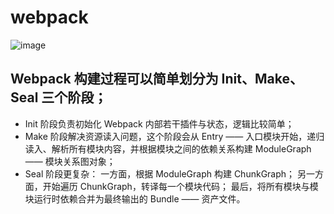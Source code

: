 # webpack
![image](https://github.com/DeanTG/mini-webpack/assets/16485611/c434fbde-4c12-4f4a-8cb3-ee70d63e1db4)

## Webpack 构建过程可以简单划分为 Init、Make、Seal 三个阶段；
* Init 阶段负责初始化 Webpack 内部若干插件与状态，逻辑比较简单；
* Make 阶段解决资源读入问题，这个阶段会从 Entry —— 入口模块开始，递归读入、解析所有模块内容，并根据模块之间的依赖关系构建 ModuleGraph —— 模块关系图对象；
* Seal 阶段更复杂：
一方面，根据 ModuleGraph 构建 ChunkGraph；
另一方面，开始遍历 ChunkGraph，转译每一个模块代码；
最后，将所有模块与模块运行时依赖合并为最终输出的 Bundle —— 资产文件。
